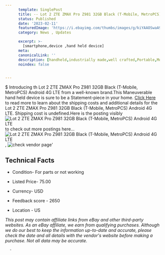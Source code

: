 ```yaml
---
      template: SinglePost
      title: -- Lot 2 ZTE ZMAX Pro Z981 32GB Black (T-Mobile, MetroPCS) Android 4G LTE
      status: Published
      date: '2023-02-11'
      featuredImage: 'https://i.ebayimg.com/thumbs/images/g/kiYAAOSwaA9j4Rxg/s-l225.jpg'
      category: News , Updates

      excerpt: >-
        [smartphone,device ,hand held device]
      meta:
      canonicalLink: ''
      description: [handheld,industrially made,well crafted,Portable,Mobile,Compact,Convenient,Lightweight,Maneuverable,Man-portable,Miniature,Carriable,Hand-held,Light,Holdable,Transportable,Mobile device,Pocket-sized,On-the-go,Wireless,Cordless,Compact size,Convenient size, smartphone,device ,hand held device]
      noindex: false
      

---
```

$
      Introducing th Lot 2 ZTE ZMAX Pro Z981 32GB Black (T-Mobile, MetroPCS) Android 4G LTE from a well-known brand.This Maneuverable hand held device is sure to be a Statement-piece in your home. [Click Here](https://www.ebay.com/itm/225403212560?hash=item347b141310%3Ag%3AkiYAAOSwaA9j4Rxg&mkevt=1&mkcid=1&mkrid=711-53200-19255-0&campid=%253CePNCampaignId%253E&customid=%253CreferenceId%253E&toolid=10049) to read more to learn about the shipping costs and additional details for the Lot 2 ZTE ZMAX Pro Z981 32GB Black (T-Mobile, MetroPCS) Android 4G LTE. Shipping cost is undefined.Here is the posting visibly ![Lot 2 ZTE ZMAX Pro Z981 32GB Black (T-Mobile, MetroPCS) Android 4G LTE](https://i.ebayimg.com/thumbs/images/g/kiYAAOSwaA9j4Rxg/s-l225.jpg) to check out more postings here... ![Lot 2 ZTE ZMAX Pro Z981 32GB Black (T-Mobile, MetroPCS) Android 4G LTE](https://i.ebayimg.com/images/g/kiYAAOSwaA9j4Rxg/s-l1600.jpg), ![check vendor page](https://origin-galleryplus.ebayimg.com/ws/web/225403212560_2_0_1/225x225.jpg)'

      

 ## Technical Facts 



     
      

 - Condition- For parts or not working 


      

 - Listed Price- 75.00 


      

 - Currency- USD 


      

 - Feedback score - 2650 


      

 - Location - US 


      
      

 *_This post may contain affiliate links from eBay and other third-party websites. As an eBay affiliate, we earn from qualifying purchases. Although we do our best to keep the information up-to-date and accurate, please check the date and all details with the vendor's website before making a purchase. Not all data may be accurate._*




      -
